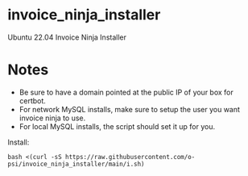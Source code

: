 # invoice_ninja_installer

Ubuntu 22.04 Invoice Ninja Installer

# Notes #


* Be sure to have a domain pointed at the public IP of your box for certbot.
* For network MySQL installs, make sure to setup the user you want invoice ninja to use.
* For local MySQL installs, the script should set it up for you.
  


Install:

```bash <(curl -sS https://raw.githubusercontent.com/o-psi/invoice_ninja_installer/main/i.sh)```
